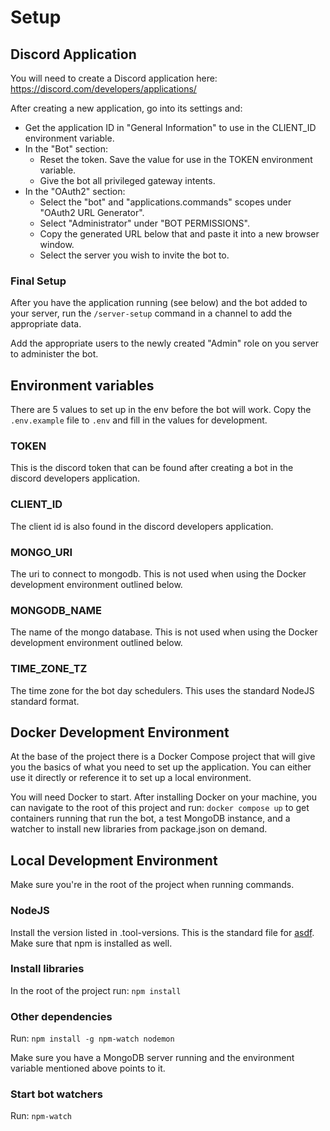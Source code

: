 # Setup

## Discord Application

You will need to create a Discord application here: https://discord.com/developers/applications/

After creating a new application, go into its settings and:

* Get the application ID in "General Information" to use in the CLIENT_ID environment variable. 
* In the "Bot" section:
    * Reset the token. Save the value for use in the TOKEN environment variable.     
    * Give the bot all privileged gateway intents. 
* In the "OAuth2" section:
  * Select the "bot" and "applications.commands" scopes under "OAuth2 URL Generator". 
  * Select "Administrator" under "BOT PERMISSIONS". 
  * Copy the generated URL below that and paste it into a new browser window. 
  * Select the server you wish to invite the bot to. 

### Final Setup

After you have the application running (see below) and the bot added to your server, run the `/server-setup` command in a 
channel to add the appropriate data.

Add the appropriate users to the newly created "Admin" role on you server to administer the bot. 

## Environment variables

There are 5 values to set up in the env before the bot will work. Copy the `.env.example` file to `.env` and 
fill in the values for development. 

### TOKEN

This is the discord token that can be found after creating a bot in the discord developers application.

### CLIENT_ID

The client id is also found in the discord developers application.

### MONGO_URI

The uri to connect to mongodb. This is not used when using the Docker development environment outlined below.

### MONGODB_NAME

The name of the mongo database. This is not used when using the Docker development environment outlined below.

### TIME_ZONE_TZ

The time zone for the bot day schedulers. This uses the standard NodeJS standard format.


## Docker Development Environment

At the base of the project there is a Docker Compose project that will give you the basics of what you need to set up 
the application. You can either use it directly or reference it to set up a local environment.

You will need Docker to start. After installing Docker on your machine, you can navigate to the root of this project and 
run: `docker compose up` to get containers running that run the bot, a test MongoDB instance, and a watcher to install 
new libraries from package.json on demand.


## Local Development Environment

Make sure you're in the root of the project when running commands.

### NodeJS

Install the version listed in .tool-versions. This is the standard file for 
[asdf](https://asdf-vm.com/guide/getting-started.html). Make sure that npm is installed as well.

### Install libraries

In the root of the project run: `npm install`

### Other dependencies

Run: `npm install -g npm-watch nodemon`

Make sure you have a MongoDB server running and the environment variable mentioned above points to it.

### Start bot watchers

Run: `npm-watch`



